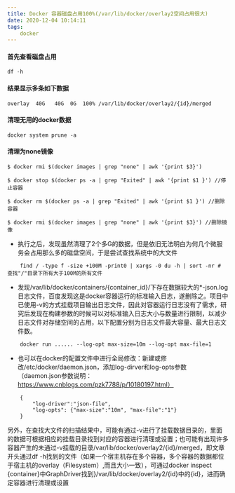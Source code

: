```yaml
---
title: Docker 容器磁盘占用100%(/var/lib/docker/overlay2空间占用很大)
date: 2020-12-04 10:14:11
tags:
    docker
---
```


####  首先查看磁盘占用

    df -h

####  结果显示多条如下数据

    overlay  40G   40G  0G  100% /var/lib/docker/overlay2/{id}/merged

####  清理无用的docker数据

    docker system prune -a

#### 清理为none镜像

    $ docker rmi $(docker images | grep "none" | awk '{print $3}')

    $ docker stop $(docker ps -a | grep "Exited" | awk '{print $1 }') //停止容器

    $ docker rm $(docker ps -a | grep "Exited" | awk '{print $1 }') //删除容器

    $ docker rmi $(docker images | grep "none" | awk '{print $3}') //删除镜像

- 执行之后，发现虽然清理了2个多G的数据，但是依旧无法明白为何几个微服务会占用那么多的磁盘空间，于是尝试查找系统中的大文件
```
    find / -type f -size +100M -print0 | xargs -0 du -h | sort -nr # 查找"/"目录下所有大于100M的所有文件
```
- 发现/var/lib/docker/containers/{container_id}/下存在数据较大的*-json.log日志文件，百度发现这是docker容器运行的标准输入日志，遂删除之。项目中已使用-v的方式挂载项目输出日志文件，因此对容器运行日志没有了需求，研究后发现在构建参数的时候可以对标准输入日志大小与数量进行限制，以减少日志文件对存储空间的占用，以下配置分别为日志文件最大容量、最大日志文件数。
```
    docker run ...... --log-opt max-size=10m --log-opt max-file=1
```
- 也可以在docker的配置文件中进行全局修改：新建或修改/etc/docker/daemon.json，添加log-dirver和log-opts参数（daemon.json参数说明：https://www.cnblogs.com/pzk7788/p/10180197.html）
  
```
    {
        "log-driver":"json-file",
        "log-opts": {"max-size":"10m", "max-file":"1"}
    }
```

另外，在查找大文件的扫描结果中，可能有通过-v进行了挂载数据目录的，里面的数据可根据相应的挂载目录找到对应的容器进行清理或设置；也可能有出现许多容器产生的未通过-v挂载的目录/var/lib/docker/overlay2/{id}/merged，即文章开头通过df -h找到的文件（如果一个宿主机存在多个容器，多个容器的数据都位于宿主机的overlay（Filesystem）,而且大小一致），可通过docker inspect {container}中GraphDriver找到}/var/lib/docker/overlay2/{id}中的{id}，进而确定容器进行清理或设置